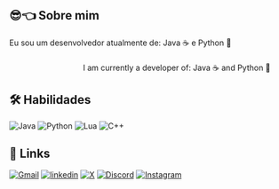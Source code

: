 
## 😎👈 Sobre mim
Eu sou um desenvolvedor atualmente de: Java ☕ e Python 🐍    ㅤㅤㅤㅤㅤㅤㅤㅤㅤㅤㅤㅤㅤㅤㅤㅤㅤㅤㅤㅤㅤㅤㅤㅤㅤㅤㅤㅤㅤㅤㅤㅤㅤㅤㅤㅤㅤㅤㅤㅤㅤㅤ   ㅤㅤㅤㅤㅤㅤㅤㅤㅤㅤㅤㅤㅤ
I am currently a developer of: Java ☕ and Python 🐍

## 🛠 Habilidades

![Java](https://img.shields.io/badge/java-%23ED8B00.svg?style=for-the-badge&logo=openjdk&logoColor=white)
![Python](https://img.shields.io/badge/python-3670A0?style=for-the-badge&logo=python&logoColor=ffdd54)
![Lua](https://img.shields.io/badge/Lua-2C2D72?style=for-the-badge&logo=lua&logoColor=white)
![C++](https://img.shields.io/badge/C%2B%2B-00599C?style=for-the-badge&logo=c%2B%2B&logoColor=white)
## 🔗 Links
[![Gmail](https://img.shields.io/badge/Gmail-333333?style=for-the-badge&logo=gmail&logoColor=red)](mailto:marcusmendoncadev@gmail.com)
[![linkedin](https://img.shields.io/badge/linkedin-0A66C2?style=for-the-badge&logo=linkedin&logoColor=white)](https://www.linkedin.com/in/marcus-vinicius-ferraz-teixeira-de-mendon%C3%A7a-170019297/)
[![X](https://img.shields.io/badge/X-000?style=for-the-badge&logo=x)](https://x.com/mr3k13)
[![Discord](https://img.shields.io/badge/Discord-7289DA?style=for-the-badge&logo=discord&logoColor=white)](https://discord.com/channels/mr3k13/)
[![Instagram](https://img.shields.io/badge/-Instagram-%23E4405F?style=for-the-badge&logo=instagram&logoColor=white)](https://www.instagram.com/marcus_viniciusftm/)
